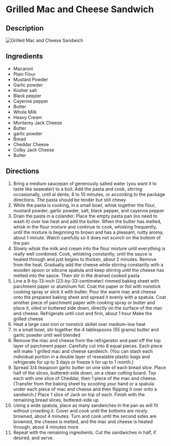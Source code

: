 # Grilled Mac and Cheese Sandwich

## Description
![Grilled Mac and Cheese Sandwich](https://www.themealdb.com/images/media/meals/xutquv1505330523.jpg "Grilled Mac and Cheese Sandwich")

## Ingredients
- Macaroni
- Plain Flour
- Mustard Powder
- Garlic powder
- Kosher salt
- Black pepper
- Cayenne pepper
- Butter
- Whole Milk
- Heavy Cream
- Monterey Jack Cheese
- Butter
- garlic powder
- Bread
- Cheddar Cheese
- Colby Jack Cheese
- Butter

## Directions
1. Bring a medium saucepan of generously salted water (you want it to taste like seawater) to a boil. Add the pasta and cook, stirring occasionally, until al dente, 8 to 10 minutes, or according to the package directions. The pasta should be tender but still chewy
2. While the pasta is cooking, in a small bowl, whisk together the flour, mustard powder, garlic powder, salt, black pepper, and cayenne pepper
3. Drain the pasta in a colander. Place the empty pasta pan (no need to wash it) over low heat and add the butter. When the butter has melted, whisk in the flour mixture and continue to cook, whisking frequently, until the mixture is beginning to brown and has a pleasant, nutty aroma, about 1 minute. Watch carefully so it does not scorch on the bottom of the pan
4. Slowly whisk the milk and cream into the flour mixture until everything is really well combined. Cook, whisking constantly, until the sauce is heated through and just begins to thicken, about 2 minutes. Remove from the heat. Gradually add the cheese while stirring constantly with a wooden spoon or silicone spatula and keep stirring until the cheese has melted into the sauce. Then stir in the drained cooked pasta
5. Line a 9-by-13-inch (23-by-33-centimeter) rimmed baking sheet with parchment paper or aluminum foil. Coat the paper or foil with nonstick cooking spray or slick it with butter. Pour the warm mac and cheese onto the prepared baking sheet and spread it evenly with a spatula. Coat another piece of parchment paper with cooking spray or butter and place it, oiled or buttered side down, directly on the surface of the mac and cheese. Refrigerate until cool and firm, about 1 hour
Make the grilled cheese
6. Heat a large cast-iron or nonstick skillet over medium-low heat
7. In a small bowl, stir together the 4 tablespoons (55 grams) butter and garlic powder until well blended
8. Remove the mac and cheese from the refrigerator and peel off the top layer of parchment paper. Carefully cut into 8 equal pieces. Each piece will make 1 grilled mac and cheese sandwich. (You can stash each individual portion in a double layer of resealable plastic bags and refrigerate for up to 3 days or freeze it for up to 1 month.)
9. Spread 3/4 teaspoon garlic butter on one side of each bread slice. Place half of the slices, buttered-side down, on a clean cutting board. Top each with one slice of Cheddar, then 1 piece of the mac and cheese. (Transfer from the baking sheet by scooting your hand or a spatula under each piece of mac and cheese and then flipping it over onto a sandwich.) Place 1 slice of Jack on top of each. Finish with the remaining bread slices, buttered-side up
10. Using a wide spatula, place as many sandwiches in the pan as will fit without crowding it. Cover and cook until the bottoms are nicely browned, about 4 minutes. Turn and cook until the second sides are browned, the cheese is melted, and the mac and cheese is heated through, about 4 minutes more
11. Repeat with the remaining ingredients. Cut the sandwiches in half, if desired, and serve.
